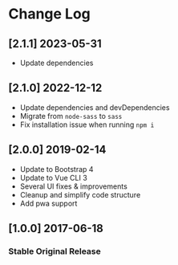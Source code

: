 # Change Log

## [2.1.1] 2023-05-31

- Update dependencies

## [2.1.0] 2022-12-12

- Update dependencies and devDependencies
- Migrate from `node-sass` to `sass`
- Fix installation issue when running `npm i`

## [2.0.0] 2019-02-14

- Update to Bootstrap 4
- Update to Vue CLI 3
- Several UI fixes & improvements
- Cleanup and simplify code structure
- Add pwa support

## [1.0.0] 2017-06-18

### Stable Original Release
